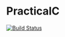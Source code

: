 # PracticaIC
[![Build Status](https://travis-ci.org/LuisValles92/PracticaIC.svg?branch=main)](https://travis-ci.org/LuisValles92/PracticaIC)
